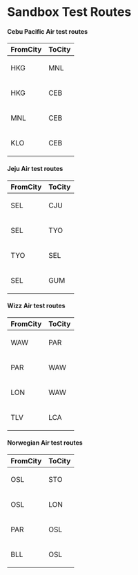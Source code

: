 # Sandbox Test Routes

#### Cebu Pacific Air test routes


| FromCity                                                 | ToCity                                                                                    |
| ------------------------------------------------------ | ------------------------------------------------------------------------------------------- |
| <p>HKG</p><p> </p>                                                 | <p>MNL </p><p> </p>                                                                                                                                                      |
| <p>HKG</p><p> </p>                                                 | <p>CEB </p><p> </p>                                                                                                                                                      |
| <p>MNL</p><p> </p>                                                 | <p>CEB </p><p> </p>                                                                                                                                                      |
| <p>KLO</p><p> </p>                                                 | <p>CEB </p><p> </p>                                                                                                                                                      |

#### Jeju Air test routes


| FromCity                                                 | ToCity           |
| ------------------------------------------------------ | ------------------ |
| <p>SEL</p><p> </p>                                                 | <p>CJU </p><p> </p>                                                                                                                                                      |
| <p>SEL</p><p> </p>                                                 | <p>TYO </p><p> </p>                                                                                                                                                      |
| <p>TYO</p><p> </p>                                                 | <p>SEL </p><p> </p>                                                                                                                                                      |
| <p>SEL</p><p> </p>                                                 | <p>GUM </p><p> </p>                                                                                                                                                      |


#### Wizz Air test routes


| FromCity                                                 | ToCity      |
| ------------------------------------------------------ | ------------- |
| <p>WAW</p><p> </p>                                                 | <p>PAR </p><p> </p>                                                                                                                                                      |
| <p>PAR</p><p> </p>                                                 | <p>WAW </p><p> </p>                                                                                                                                                      |
| <p>LON</p><p> </p>                                                 | <p>WAW </p><p> </p>                                                                                                                                                      |
| <p>TLV</p><p> </p>                                                 | <p>LCA </p><p> </p>                                                                                                                                                      |


#### Norwegian Air test routes


| FromCity                                                 | ToCity             |
| ------------------------------------------------------ | -------------------- |
| <p>OSL</p><p> </p>                                                 | <p>STO </p><p> </p>                                                                                                                                                      |
| <p>OSL</p><p> </p>                                                 | <p>LON </p><p> </p>                                                                                                                                                      |
| <p>PAR</p><p> </p>                                                 | <p>OSL </p><p> </p>                                                                                                                                                      |
| <p>BLL</p><p> </p>                                                 | <p>OSL </p><p> </p>                                                                                                                                                      |
